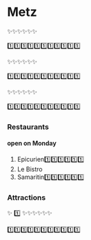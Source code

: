 # Metz

:sparkles::sparkles::sparkles::sparkles::sparkles::sparkles:

:one::one::one::one::one::one::one::one::one::one::one:

:sparkles::sparkles::sparkles::sparkles::sparkles::sparkles:

:one::one::one::one::one::one::one::one::one::one::one:

:sparkles::sparkles::sparkles::sparkles::sparkles::sparkles:

:one::one::one::one::one::one::one::one::one::one::one:
### Restaurants
#### open on Monday
1. Epicurien:one::one::one::one::one::one:
1. Le Bistro
1. Samaritin:one::one::one::one::one::one:
### Attractions
:sparkles:
:one:
:sparkles::sparkles::sparkles::sparkles::sparkles::sparkles:

:one::one::one::one::one::one::one::one::one::one::one:
